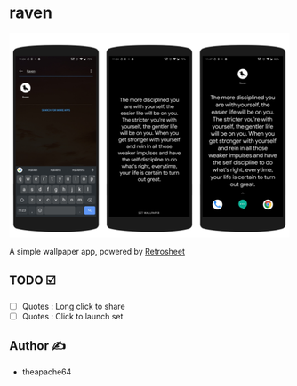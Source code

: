 # raven
![](montage.png)

A simple wallpaper app, powered by [Retrosheet](https://github.com/theapache64/retrosheet)

## TODO :ballot_box_with_check: 

- [ ] Quotes : Long click to share
- [ ] Quotes : Click to launch set

## Author :writing_hand: 

- theapache64
